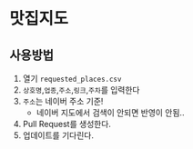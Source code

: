# 맛집지도
## 사용방법
1. 열기 `requested_places.csv`
1. `상호명`,`업종`,`주소`,`링크`,`주차`를 입력한다
1. `주소`는 네이버 주소 기준!
	- 네이버 지도에서 검색이 안되면 반영이 안됨..
1. Pull Request를 생성한다.
1. 업데이트를 기다린다.